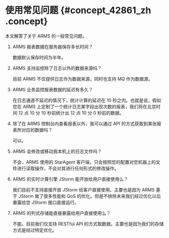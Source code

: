# 使用常见问题 {#concept_42861_zh .concept}

本文解答了关于 ARMS 的一般常见问题。

1.  ARMS 报表数据在服务器保存多长时间？

    数据默认保存时间为半年。

2.  ARMS 支持监控除了日志以外的数据来源吗？

    目前 ARMS 不仅提供日志作为数据来源，同时也支持 MQ 作为数据源。

3.  ARMS 业务监控报表数据的延迟有多久？

    在日志通道不延迟的情况下，统计计算的延迟在 10 秒之内。也就是说，假如您在 ARMS 上定制了一个统计日志某字段出现次数的报表，我们将在北京时间 12 点 10 分 10 秒前统计出 12 点 10 分 0 秒前的数据。

4.  除了在 ARMS 控制台内查看报表以外，我可以通过 API 的方式获取到某张报表所对应的数据吗？

    可以。

5.  ARMS 会修改或移动我本机上的日志文件吗？

    不会，ARMS 使用的 StarAgent 客户端，只会按照您的配置对您机器上的文件进行读取操作，不会对其进行任何形式的修改操作。

6.  ARMS 的实时计算引擎 JStorm 能开放给用户直接使用么？

    我们目前不支持直接开放 JStorm 给客户直接使用。主要也是因为 ARMS 基于 JStorm 做了很多性能和 QoS 的优化。但是不排除未来我们经过优化以后暴露给您 JStorm 接口直接运行。

7.  ARMS 的列式存储能直接暴露给用户直接使用么？

    不能。目前我们仅支持 RESTful API 的方式取数据。主要也是因为我们的存储方式是经过特定优化。


